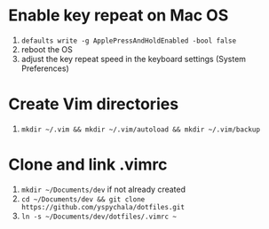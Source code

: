 # Enable key repeat on Mac OS
1. `defaults write -g ApplePressAndHoldEnabled -bool false`
1. reboot the OS
1. adjust the key repeat speed in the keyboard settings (System Preferences)

# Create Vim directories
1. `mkdir ~/.vim && mkdir ~/.vim/autoload && mkdir ~/.vim/backup`

# Clone and link .vimrc
1. `mkdir ~/Documents/dev` if not already created
1. `cd ~/Documents/dev && git clone https://github.com/yspychala/dotfiles.git`
1. `ln -s ~/Documents/dev/dotfiles/.vimrc ~`
